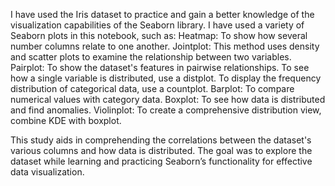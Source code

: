 I have used the Iris dataset to practice and gain a better knowledge of the visualization capabilities of the Seaborn library. I have used a variety of Seaborn plots in this notebook, such as:
Heatmap: To show how several number columns relate to one another.
Jointplot: This method uses density and scatter plots to examine the relationship between two variables.
Pairplot: To show the dataset's features in pairwise relationships.
To see how a single variable is distributed, use a distplot.
To display the frequency distribution of categorical data, use a countplot.
Barplot: To compare numerical values with category data.
Boxplot: To see how data is distributed and find anomalies.
Violinplot: To create a comprehensive distribution view, combine KDE with boxplot.

This study aids in comprehending the correlations between the dataset's various columns and how data is distributed. The goal was to explore the dataset while learning and practicing Seaborn’s functionality for effective data visualization.
